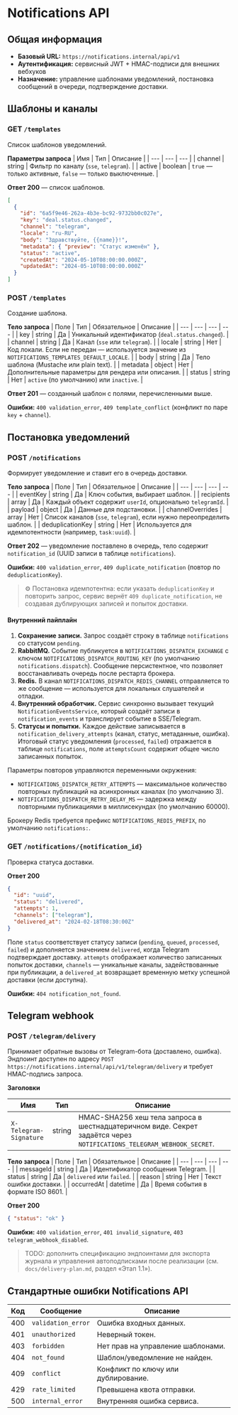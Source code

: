 # Notifications API

## Общая информация
- **Базовый URL:** `https://notifications.internal/api/v1`
- **Аутентификация:** сервисный JWT + HMAC-подписи для внешних вебхуков
- **Назначение:** управление шаблонами уведомлений, постановка сообщений в очереди, подтверждение доставки.

## Шаблоны и каналы

### GET `/templates`
Список шаблонов уведомлений.

**Параметры запроса**
| Имя | Тип | Описание |
| --- | --- | --- |
| channel | string | Фильтр по каналу (`sse`, `telegram`). |
| active | boolean | `true` — только активные, `false` — только выключенные. |

**Ответ 200** — список шаблонов.

```json
[
  {
    "id": "6a5f9e46-262a-4b3e-bc92-9732bb0c027e",
    "key": "deal.status.changed",
    "channel": "telegram",
    "locale": "ru-RU",
    "body": "Здравствуйте, {{name}}!",
    "metadata": { "preview": "Статус изменён" },
    "status": "active",
    "createdAt": "2024-05-10T08:00:00.000Z",
    "updatedAt": "2024-05-10T08:00:00.000Z"
  }
]
```

### POST `/templates`
Создание шаблона.

**Тело запроса**
| Поле | Тип | Обязательное | Описание |
| --- | --- | --- | --- |
| key | string | Да | Уникальный идентификатор (`deal.status.changed`). |
| channel | string | Да | Канал (`sse` или `telegram`). |
| locale | string | Нет | Код локали. Если не передан — используется значение из `NOTIFICATIONS_TEMPLATES_DEFAULT_LOCALE`. |
| body | string | Да | Тело шаблона (Mustache или plain text). |
| metadata | object | Нет | Дополнительные параметры для рендера или описания. |
| status | string | Нет | `active` (по умолчанию) или `inactive`. |

**Ответ 201** — созданный шаблон с полями, перечисленными выше.

**Ошибки:** `400 validation_error`, `409 template_conflict` (конфликт по паре `key` + `channel`).

## Постановка уведомлений

### POST `/notifications`
Формирует уведомление и ставит его в очередь доставки.

**Тело запроса**
| Поле | Тип | Обязательное | Описание |
| --- | --- | --- | --- |
| eventKey | string | Да | Ключ события, выбирает шаблон. |
| recipients | array<object> | Да | Каждый объект содержит `userId`, опционально `telegramId`. |
| payload | object | Да | Данные для подстановки. |
| channelOverrides | array<string> | Нет | Список каналов (`sse`, `telegram`), если нужно переопределить шаблон. |
| deduplicationKey | string | Нет | Используется для идемпотентности (например, `task:uuid`). |

**Ответ 202** — уведомление поставлено в очередь, тело содержит `notification_id` (UUID записи в таблице `notifications`).

**Ошибки:** `400 validation_error`, `409 duplicate_notification` (повтор по `deduplicationKey`).

> ⚙️ Постановка идемпотентна: если указать `deduplicationKey` и повторить запрос, сервис вернёт `409 duplicate_notification`, не создавая дублирующих записей и попыток доставки.

#### Внутренний пайплайн

1. **Сохранение записи.** Запрос создаёт строку в таблице `notifications` со статусом `pending`.
2. **RabbitMQ.** Событие публикуется в `NOTIFICATIONS_DISPATCH_EXCHANGE` с ключом `NOTIFICATIONS_DISPATCH_ROUTING_KEY` (по умолчанию `notifications.dispatch`). Сообщение персистентное, что позволяет восстанавливать очередь после рестарта брокера.
3. **Redis.** В канал `NOTIFICATIONS_DISPATCH_REDIS_CHANNEL` отправляется то же сообщение — используется для локальных слушателей и отладки.
4. **Внутренний обработчик.** Сервис синхронно вызывает текущий `NotificationEventsService`, который создаёт записи в `notification_events` и транслирует событие в SSE/Telegram.
5. **Статусы и попытки.** Каждое действие записывается в `notification_delivery_attempts` (канал, статус, метаданные, ошибка). Итоговый статус уведомления (`processed`, `failed`) отражается в таблице `notifications`, поле `attemptsCount` содержит общее число записанных попыток.

Параметры повторов управляются переменными окружения:

- `NOTIFICATIONS_DISPATCH_RETRY_ATTEMPTS` — максимальное количество повторных публикаций на асинхронных каналах (по умолчанию 3).
- `NOTIFICATIONS_DISPATCH_RETRY_DELAY_MS` — задержка между повторными публикациями в миллисекундах (по умолчанию 60000).

Брокеру Redis требуется префикс `NOTIFICATIONS_REDIS_PREFIX`, по умолчанию `notifications:`.

### GET `/notifications/{notification_id}`
Проверка статуса доставки.

**Ответ 200**
```json
{
  "id": "uuid",
  "status": "delivered",
  "attempts": 1,
  "channels": ["telegram"],
  "delivered_at": "2024-02-18T08:30:00Z"
}
```

Поле `status` соответствует статусу записи (`pending`, `queued`, `processed`, `failed`) и дополняется значением `delivered`,
когда Telegram подтверждает доставку. `attempts` отображает количество записанных попыток доставки, `channels` — уникальные
каналы, задействованные при публикации, а `delivered_at` возвращает временную метку успешной доставки (если доступна).

**Ошибки:** `404 notification_not_found`.

## Telegram webhook

### POST `/telegram/delivery`
Принимает обратные вызовы от Telegram-бота (доставлено, ошибка). Эндпоинт доступен по адресу
`POST https://notifications.internal/api/v1/telegram/delivery` и требует HMAC-подпись запроса.

**Заголовки**

| Имя | Тип | Описание |
| --- | --- | --- |
| `X-Telegram-Signature` | string | HMAC-SHA256 хеш тела запроса в шестнадцатеричном виде. Секрет задаётся через `NOTIFICATIONS_TELEGRAM_WEBHOOK_SECRET`. |

**Тело запроса**
| Поле | Тип | Обязательное | Описание |
| --- | --- | --- | --- |
| messageId | string | Да | Идентификатор сообщения Telegram. |
| status | string | Да | `delivered` или `failed`. |
| reason | string | Нет | Текст ошибки доставки. |
| occurredAt | datetime | Да | Время события в формате ISO 8601. |

**Ответ 200**
```json
{ "status": "ok" }
```

**Ошибки:** `400 validation_error`, `401 invalid_signature`, `403 telegram_webhook_disabled`.

> TODO: дополнить спецификацию эндпоинтами для экспорта журнала и управления автоподписками после реализации (см. `docs/delivery-plan.md`, раздел «Этап 1.1»).

## Стандартные ошибки Notifications API

| Код | Сообщение | Описание |
| --- | --- | --- |
| 400 | `validation_error` | Ошибка входных данных. |
| 401 | `unauthorized` | Неверный токен. |
| 403 | `forbidden` | Нет прав на управление шаблонами. |
| 404 | `not_found` | Шаблон/уведомление не найден. |
| 409 | `conflict` | Конфликт по ключу или дублирование. |
| 429 | `rate_limited` | Превышена квота отправки. |
| 500 | `internal_error` | Внутренняя ошибка сервиса. |
